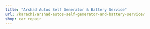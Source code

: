 ```yaml
---
title: "Arshad Autos Self Generator & Battery Service"
url: /karachi/arshad-autos-self-generator-and-battery-service/
shop: car repair
---
```

